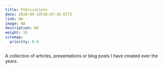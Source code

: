 ```yaml
---
title: Publications
date: 2020-09-20T16:47:30.077Z
link: NA
image: NA
description: NA
weight: 10
sitemap:
  priority: 0.6
---
```


A collection of articles, presentations or blog posts I have created over the years.
